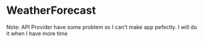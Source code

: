 # WeatherForecast
Note: API Provider have some problem so I can't make app pefectly. I will do it when I have more time
